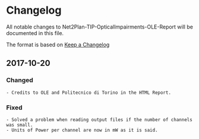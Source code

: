 # Changelog

All notable changes to Net2Plan-TIP-OpticalImpairments-OLE-Report will be documented in this file.

The format is based on [Keep a Changelog](http://keepachangelog.com/)

## 2017-10-20
### Changed 
	- Credits to OLE and Politecnico di Torino in the HTML Report.
	
### Fixed
	- Solved a problem when reading output files if the number of channels was small.
	- Units of Power per channel are now in mW as it is said.
